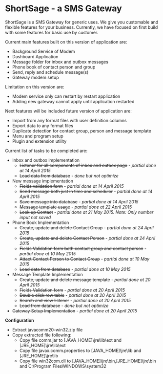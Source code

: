 # ShortSage - a SMS Gateway
ShortSage is a SMS Gateway for generic uses. We give you customable and flexible features for your business.
Currently, we have focused on first build with some features for basic use by customer.

Current main features built on this version of application are:
- Background Service of Modem
- Dashboard Application
- Message folder for inbox and outbox messages
- Phone book of contact person and group
- Send, reply and schedule message(s)
- Gateway modem setup

Limitation on this version are:
- Modem service only can restart by restart application
- Adding new gateway cannot apply until application restarted

Next features will be included future version of application are:
- Import from any format files with user definition columns
- Export data to any format files
- Duplicate detection for contact group, person and message template
- Menu and program setup
- Plugin and extension utility

Current list of tasks to be completed are:
- Inbox and outbox implementation 
   * <del>Listener for all components of inbox and outbox page</del> - <em>partial done at 14 April 2015</em>
   * <del>Load data from database</del> - <em>done but not optimize</em>
- New message implementation
   * <del>Fields validation form</del> - <em>partial done at 14 April 2015</em>
   * <del>Send message both just in time and scheduler</del> - <em>partial done at 14 April 2015</em>
   * <del>Save message into database</del> - <em>partial done at 14 April 2015</em>
   * <del>Message template usage</del> - <em>partial done at 22 April 2015</em>
   * <del>Look up Contact</del> - <em>partial done at 21 May 2015. Note: Only number input not saved</em>
- Phone Book Implementation
   * <del>Create, update and delete Contact Group</del> - <em>partial done at 24 April 2015</em>
   * <del>Create, update and delete Contact Person</del> - <em>partial done at 24 April 2015</em>
   * <del>Fields Validation form both contact group and contact person</del> - <em>partial done at 10 May 2015</em>
   * <del>Attact Contact Person to Contact Group</del> - <em>partial done at 10 May 2015</em>
   * <del>Load data from database</del> - <em>partial done at 10 May 2015</em>
- Message Template Implementation
   * <del>Create, update and delete message template</del> - <em>partial done at 20 April 2015</em>
   * <del>Fields Validation form</del> - <em>partial done at 20 April 2015</em>
   * <del>Double click row table</del> - <em>partial done at 20 April 2015</em>
   * <del>Search and view listener</del> - <em>partial done at 20 April 2015</em>
   * <del>Load from database</del> - <em>done but not optimize</em>
- <del>Gateway Setup Implementation</del> - <em>partial done at 20 April 2015</em>

<b>Configuration</b>
- Extract javacomm20-win32.zip file
- Copy extracted file following:
  * Copy file comm.jar to [JAVA_HOME]\jre\lib\ext and [JRE_HOME]\jre\lib\ext
  * Copy file javax.comm.properties to [JAVA_HOME]\jre\lib and [JRE_HOME]\jre\lib
  * Copy file win32com.dll to [JAVA_HOME]\jre\bin,[JRE_HOME]\jre\bin and C:\Program Files\WINDOWS\system32
